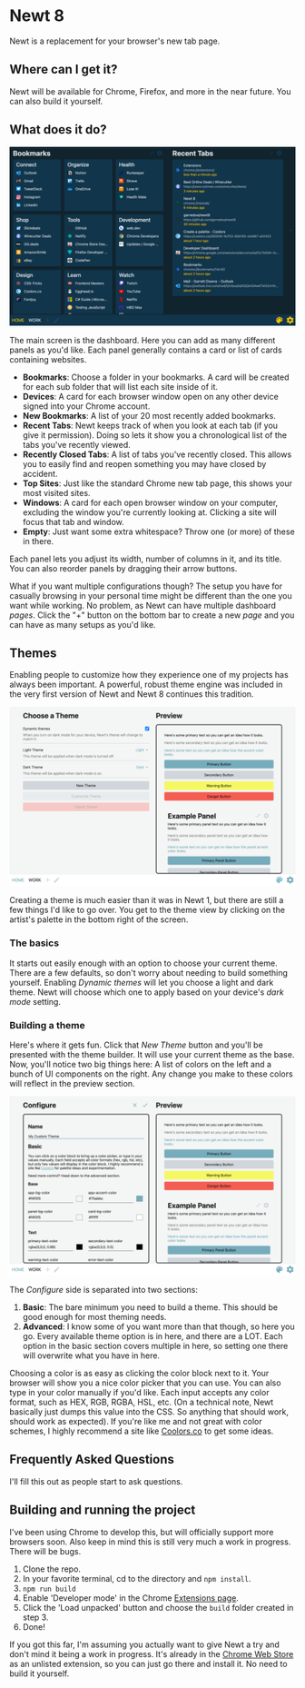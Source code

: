 # Newt 8

Newt is a replacement for your browser's new tab page.

## Where can I get it?

Newt will be available for Chrome, Firefox, and more in the near future. You can also build it yourself.

## What does it do?

![Dashboard view](/screenshots/dashboard1.png?raw=true)

The main screen is the dashboard. Here you can add as many different panels as you'd like. Each panel generally contains a card or list of cards containing websites.

- **Bookmarks**: Choose a folder in your bookmarks. A card will be created for each sub folder that will list each site inside of it.
- **Devices**: A card for each browser window open on any other device signed into your Chrome account.
- **New Bookmarks**: A list of your 20 most recently added bookmarks.
- **Recent Tabs**: Newt keeps track of when you look at each tab (if you give it permission). Doing so lets it show you a chronological list of the tabs you've recently viewed.
- **Recently Closed Tabs**: A list of tabs you've recently closed. This allows you to easily find and reopen something you may have closed by accident.
- **Top Sites**: Just like the standard Chrome new tab page, this shows your most visited sites.
- **Windows**: A card for each open browser window on your computer, excluding the window you're currently looking at. Clicking a site will focus that tab and window.
- **Empty**: Just want some extra whitespace? Throw one (or more) of these in there.

Each panel lets you adjust its width, number of columns in it, and its title. You can also reorder panels by dragging their arrow buttons.

What if you want multiple configurations though? The setup you have for casually browsing in your personal time might be different than the one you want while working. No problem, as Newt can have multiple dashboard _pages_. Click the "+" button on the bottom bar to create a new _page_ and you can have as many setups as you'd like.

## Themes

Enabling people to customize how they experience one of my projects has always been important. A powerful, robust theme engine was included in the very first version of Newt and Newt 8 continues this tradition.

![Themes view](/screenshots/themes1.png?raw=true)

Creating a theme is much easier than it was in Newt 1, but there are still a few things I'd like to go over. You get to the theme view by clicking on the artist's palette in the bottom right of the screen.

### The basics

It starts out easily enough with an option to choose your current theme. There are a few defaults, so don't worry about needing to build something yourself. Enabling _Dynamic themes_ will let you choose a light and dark theme. Newt will choose which one to apply based on your device's _dark mode_ setting.

### Building a theme

Here's where it gets fun. Click that _New Theme_ button and you'll be presented with the theme builder. It will use your current theme as the base. Now, you'll notice two big things here: A list of colors on the left and a bunch of UI components on the right. Any change you make to these colors will reflect in the preview section.

![Theme builder view](/screenshots/theme-builder.png?raw=true)

The _Configure_ side is separated into two sections:

1. **Basic**: The bare minimum you need to build a theme. This should be good enough for most theming needs.
2. **Advanced**: I know some of you want more than that though, so here you go. Every available theme option is in here, and there are a LOT. Each option in the basic section covers multiple in here, so setting one there will overwrite what you have in here.

Choosing a color is as easy as clicking the color block next to it. Your browser will show you a nice color picker that you can use. You can also type in your color manually if you'd like. Each input accepts any color format, such as HEX, RGB, RGBA, HSL, etc. (On a technical note, Newt basically just dumps this value into the CSS. So anything that should work, should work as expected). If you're like me and not great with color schemes, I highly recommend a site like [Coolors.co](https://coolors.co/) to get some ideas.

## Frequently Asked Questions

I'll fill this out as people start to ask questions.

## Building and running the project

I've been using Chrome to develop this, but will officially support more browsers soon. Also keep in mind this is still very much a work in progress. There will be bugs.

1. Clone the repo.
2. In your favorite terminal, cd to the directory and `npm install`.
3. `npm run build`
4. Enable 'Developer mode' in the Chrome [Extensions page](chrome://extensions/).
5. Click the 'Load unpacked' button and choose the `build` folder created in step 3.
6. Done!

If you got this far, I'm assuming you actually want to give Newt a try and don't mind it being a work in progress. It's already in the [Chrome Web Store](https://chrome.google.com/webstore/detail/newt-a-better-new-tab/mmkiihpjlhniddmelfelebdkccpfjcpp) as an unlisted extension, so you can just go there and install it. No need to build it yourself.
